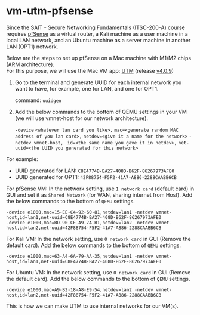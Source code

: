 # vm-utm-pfsense

Since the SAIT - Secure Networking Fundamentals (ITSC-200-A) course requires [pfSense](https://www.pfsense.org) as a virtual router, a Kali machine as a user machine in a local LAN network, and an Ubuntu machine as a server machine in another LAN (OPT1) network.

Below are the steps to set up pfSense on a Mac machine with M1/M2 chips (ARM architecture).  
For this purpose, we will use the Mac VM app: [UTM](https://mac.getutm.app) (release [v4.0.9](https://github.com/utmapp/UTM/releases/tag/v4.0.9))

1. Go to the terminal and generate UUID for each internal network you want to have, for example, one for LAN, and one for OPT1.

    command: `uuidgen`

2. Add the below commands to the bottom of QEMU settings in your VM (we will use vmnet-host for our network architecture).

    `-device` `<whatever lan card you like>,`
    `mac=<generate random MAC address of you lan card>,`
    `netdev=<give it a name for the network>`
    `-netdev vmnet-host, `
    `id=<the same name you gave it in netdev>,`
    `net-uuid=<the UUID you generated for this network>`

For example:
* UUID generated for LAN: `C8E4774B-BA27-408D-B62F-86267973AFE0`
* UUID generated for OPT1: `42F88754-F5F2-41A7-A886-2288CAABB6CB`


For pfSense VM:
In the network setting, use `1 network card` (default card) in GUI and set it as `Shared Network` (for WAN, sharing internet from Host).
Add the below commands to the bottom of `QEMU` settings.
```
-device e1000,mac=15-EE-C4-92-60-81,netdev=lan1 -netdev vmnet-host,id=lan1,net-uuid=C8E4774B-BA27-408D-B62F-86267973AFE0
-device e1000,mac=BD-90-CE-A9-7A-B1,netdev=lan2 -netdev vmnet-host,id=lan2,net-uuid=42F88754-F5F2-41A7-A886-2288CAABB6CB
```

For Kali VM:
In the network setting, use `0 network card` in GUI (Remove the default card).
Add the below commands to the bottom of `QEMU` settings.
```
-device e1000,mac=63-A4-6A-79-AA-35,netdev=lan1 -netdev vmnet-host,id=lan1,net-uuid=C8E4774B-BA27-408D-B62F-86267973AFE0
```

For Ubuntu VM:
In the network setting, use `0 network card` in GUI (Remove the default card).
Add the below commands to the bottom of `QEMU` settings.
```
-device e1000,mac=A9-B2-18-A8-E9-54,netdev=lan2 -netdev vmnet-host,id=lan2,net-uuid=42F88754-F5F2-41A7-A886-2288CAABB6CB
```
This is how we can make UTM to use internal networks for our VM(s).

